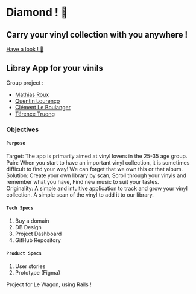 # Diamond ! :gem:
## Carry your vinyl collection with you anywhere !
[Have a look ! :eyes:](http://www.diamond-app.fr)

## Libray App for your vinils

Group project :
 - [Mathias Roux](https://github.com/MathiaSRoux)
 - [Quentin Lourenço](https://github.com/qlourenco)
 - [Clément Le Boulanger](https://github.com/ClementLeBoulanger)
 - [Térence Truong](https://github.com/Truong-Terence)

### Objectives

#### `Purpose`
Target: The app is primarily aimed at vinyl lovers in the 25-35 age group.  
Pain: When you start to have an important vinyl collection, it is sometimes difficult to find your way! We can forget that we own this or that album.  
Solution: Create your own library by scan, Scroll through your vinyls and remember what you have, Find new music to suit your tastes.  
Originality: A simple and intuitive application to track and grow your vinyl collection. A simple scan of the vinyl to add it to our library.

#### `Tech Specs`
1. Buy a domain
2. DB Design
3. Project Dashboard
4. GitHub Repository

#### `Product Specs`
1. User stories
2. Prototype (Figma)

Project for Le Wagon, using Rails !
